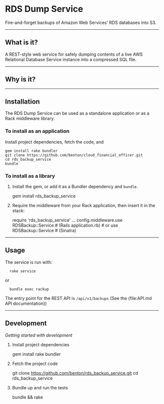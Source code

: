 RDS Dump Service 
================
Fire-and-forget backups of Amazon Web Services' RDS databases into S3.

----------------
What is it?
----------------
A REST-style web service for safely dumping contents of a live AWS 
Relational Database Service instance into a compressed SQL file.

----------------
Why is it?
----------------


----------------
Installation
----------------
The RDS Dump Service can be used as a standalone application or as a Rack 
middleware library.

###   To install as an application  ###

Install project dependencies, fetch the code, and 

    gem install rake bundler
    git clone https://github.com/benton/cloud_financial_officer.git
    cd rds_backup_service
    bundle

###   To install as a library   ###

  1) Install the gem, or add it as a Bundler dependency and `bundle`.

        gem install rds_backup_service

  2) Require the middleware from your Rack application, then insert it
    in the stack:

        require 'rds_backup_service'
        ...
        config.middleware.use RDSBackup::Service  # (Rails application.rb)
                                                  # or
        use RDSBackup::Service                    # (Sinatra)


----------------
Usage
----------------
The service is run with:

      rake service
or

      bundle exec rackup

The entry point for the REST API is `/api/v1/backups`
(See the {file:API.md API documentation})


----------------
Development
----------------

*Getting started with development*

1) Install project dependencies

    gem install rake bundler

2) Fetch the project code

    git clone https://github.com/benton/rds_backup_service.git
    cd rds_backup_service

3) Bundle up and run the tests

    bundle && rake

